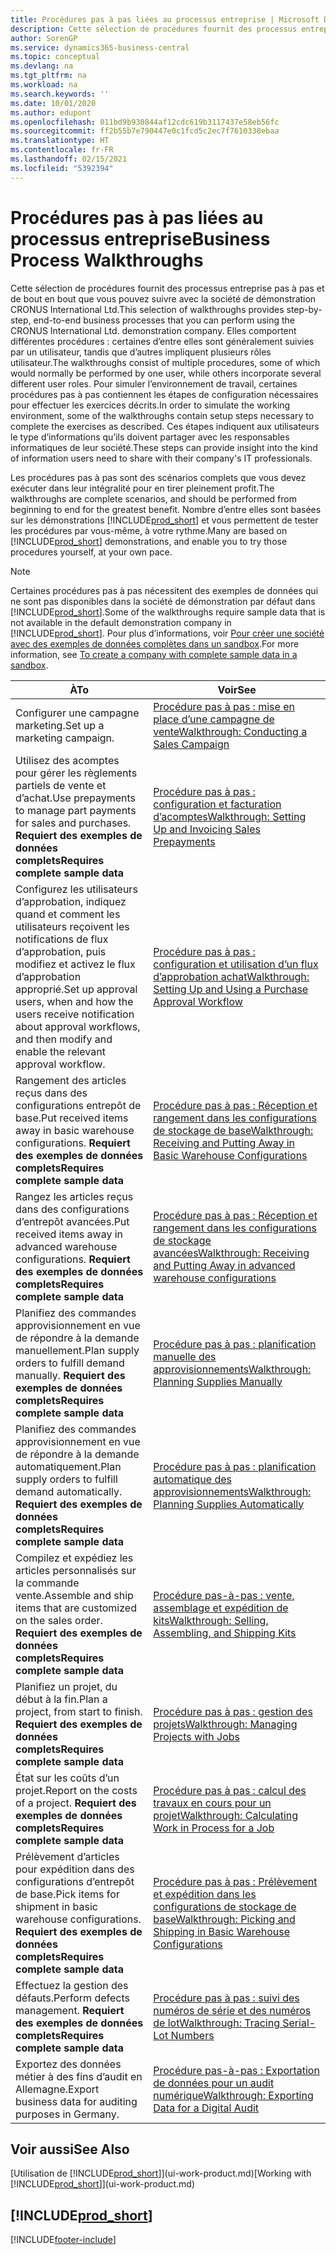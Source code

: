```yaml
---
title: Procédures pas à pas liées au processus entreprise | Microsoft Docs
description: Cette sélection de procédures fournit des processus entreprise pas à pas et de bout en bout que vous pouvez suivre avec la société de démonstration CRONUS International Ltd.
author: SorenGP
ms.service: dynamics365-business-central
ms.topic: conceptual
ms.devlang: na
ms.tgt_pltfrm: na
ms.workload: na
ms.search.keywords: ''
ms.date: 10/01/2020
ms.author: edupont
ms.openlocfilehash: 011bd9b930844af12cdc619b3117437e58eb56fc
ms.sourcegitcommit: ff2b55b7e790447e0c1fcd5c2ec7f7610338ebaa
ms.translationtype: HT
ms.contentlocale: fr-FR
ms.lasthandoff: 02/15/2021
ms.locfileid: "5392394"
---
```

# <a name="business-process-walkthroughs"></a><span data-ttu-id="dd8ba-103">Procédures pas à pas liées au processus entreprise</span><span class="sxs-lookup"><span data-stu-id="dd8ba-103">Business Process Walkthroughs</span></span>

<span data-ttu-id="dd8ba-104">Cette sélection de procédures fournit des processus entreprise pas à pas et de bout en bout que vous pouvez suivre avec la société de démonstration CRONUS International Ltd.</span><span class="sxs-lookup"><span data-stu-id="dd8ba-104">This selection of walkthroughs provides step-by-step, end-to-end business processes that you can perform using the CRONUS International Ltd. demonstration company.</span></span> <span data-ttu-id="dd8ba-105">Elles comportent différentes procédures : certaines d’entre elles sont généralement suivies par un utilisateur, tandis que d’autres impliquent plusieurs rôles utilisateur.</span><span class="sxs-lookup"><span data-stu-id="dd8ba-105">The walkthroughs consist of multiple procedures, some of which would normally be performed by one user, while others incorporate several different user roles.</span></span> <span data-ttu-id="dd8ba-106">Pour simuler l’environnement de travail, certaines procédures pas à pas contiennent les étapes de configuration nécessaires pour effectuer les exercices décrits.</span><span class="sxs-lookup"><span data-stu-id="dd8ba-106">In order to simulate the working environment, some of the walkthroughs contain setup steps necessary to complete the exercises as described.</span></span> <span data-ttu-id="dd8ba-107">Ces étapes indiquent aux utilisateurs le type d’informations qu’ils doivent partager avec les responsables informatiques de leur société.</span><span class="sxs-lookup"><span data-stu-id="dd8ba-107">These steps can provide insight into the kind of information users need to share with their company's IT professionals.</span></span>  

 <span data-ttu-id="dd8ba-108">Les procédures pas à pas sont des scénarios complets que vous devez exécuter dans leur intégralité pour en tirer pleinement profit.</span><span class="sxs-lookup"><span data-stu-id="dd8ba-108">The walkthroughs are complete scenarios, and should be performed from beginning to end for the greatest benefit.</span></span> <span data-ttu-id="dd8ba-109">Nombre d’entre elles sont basées sur les démonstrations [!INCLUDE[prod_short](includes/prod_short.md)] et vous permettent de tester les procédures par vous-même, à votre rythme.</span><span class="sxs-lookup"><span data-stu-id="dd8ba-109">Many are based on [!INCLUDE[prod_short](includes/prod_short.md)] demonstrations, and enable you to try those procedures yourself, at your own pace.</span></span>  

> [!NOTE]
> <span data-ttu-id="dd8ba-110">Certaines procédures pas à pas nécessitent des exemples de données qui ne sont pas disponibles dans la société de démonstration par défaut dans [!INCLUDE[prod_short](includes/prod_short.md)].</span><span class="sxs-lookup"><span data-stu-id="dd8ba-110">Some of the walkthroughs require sample data that is not available in the default demonstration company in [!INCLUDE[prod_short](includes/prod_short.md)].</span></span> <span data-ttu-id="dd8ba-111">Pour plus d’informations, voir [Pour créer une société avec des exemples de données complètes dans un sandbox](across-how-create-sandbox-environment.md#to-create-a-company-with-complete-sample-data-in-a-sandbox).</span><span class="sxs-lookup"><span data-stu-id="dd8ba-111">For more information, see [To create a company with complete sample data in a sandbox](across-how-create-sandbox-environment.md#to-create-a-company-with-complete-sample-data-in-a-sandbox).</span></span>

|<span data-ttu-id="dd8ba-112">À</span><span class="sxs-lookup"><span data-stu-id="dd8ba-112">To</span></span>|<span data-ttu-id="dd8ba-113">Voir</span><span class="sxs-lookup"><span data-stu-id="dd8ba-113">See</span></span>|  
|--------|---------|  
|<span data-ttu-id="dd8ba-114">Configurer une campagne marketing.</span><span class="sxs-lookup"><span data-stu-id="dd8ba-114">Set up a marketing campaign.</span></span>|[<span data-ttu-id="dd8ba-115">Procédure pas à pas : mise en place d’une campagne de vente</span><span class="sxs-lookup"><span data-stu-id="dd8ba-115">Walkthrough: Conducting a Sales Campaign</span></span>](walkthrough-conducting-a-sales-campaign.md)|  
|<span data-ttu-id="dd8ba-116">Utilisez des acomptes pour gérer les règlements partiels de vente et d’achat.</span><span class="sxs-lookup"><span data-stu-id="dd8ba-116">Use prepayments to manage part payments for sales and purchases.</span></span> <span data-ttu-id="dd8ba-117">**Requiert des exemples de données complets**</span><span class="sxs-lookup"><span data-stu-id="dd8ba-117">**Requires complete sample data**</span></span> |[<span data-ttu-id="dd8ba-118">Procédure pas à pas : configuration et facturation d’acomptes</span><span class="sxs-lookup"><span data-stu-id="dd8ba-118">Walkthrough: Setting Up and Invoicing Sales Prepayments</span></span>](walkthrough-setting-up-and-invoicing-sales-prepayments.md)|  
|<span data-ttu-id="dd8ba-119">Configurez les utilisateurs d’approbation, indiquez quand et comment les utilisateurs reçoivent les notifications de flux d’approbation, puis modifiez et activez le flux d’approbation approprié.</span><span class="sxs-lookup"><span data-stu-id="dd8ba-119">Set up approval users, when and how the users receive notification about approval workflows, and then modify and enable the relevant approval workflow.</span></span>|[<span data-ttu-id="dd8ba-120">Procédure pas à pas : configuration et utilisation d’un flux d’approbation achat</span><span class="sxs-lookup"><span data-stu-id="dd8ba-120">Walkthrough: Setting Up and Using a Purchase Approval Workflow</span></span>](walkthrough-setting-up-and-using-a-purchase-approval-workflow.md)|  
|<span data-ttu-id="dd8ba-121">Rangement des articles reçus dans des configurations entrepôt de base.</span><span class="sxs-lookup"><span data-stu-id="dd8ba-121">Put received items away in basic warehouse configurations.</span></span> <span data-ttu-id="dd8ba-122">**Requiert des exemples de données complets**</span><span class="sxs-lookup"><span data-stu-id="dd8ba-122">**Requires complete sample data**</span></span>|[<span data-ttu-id="dd8ba-123">Procédure pas à pas : Réception et rangement dans les configurations de stockage de base</span><span class="sxs-lookup"><span data-stu-id="dd8ba-123">Walkthrough: Receiving and Putting Away in Basic Warehouse Configurations</span></span>](walkthrough-receiving-and-putting-away-in-basic-warehousing.md)|  
|<span data-ttu-id="dd8ba-124">Rangez les articles reçus dans des configurations d’entrepôt avancées.</span><span class="sxs-lookup"><span data-stu-id="dd8ba-124">Put received items away in advanced warehouse configurations.</span></span> <span data-ttu-id="dd8ba-125">**Requiert des exemples de données complets**</span><span class="sxs-lookup"><span data-stu-id="dd8ba-125">**Requires complete sample data**</span></span>|[<span data-ttu-id="dd8ba-126">Procédure pas à pas : Réception et rangement dans les configurations de stockage avancées</span><span class="sxs-lookup"><span data-stu-id="dd8ba-126">Walkthrough: Receiving and Putting Away in advanced warehouse configurations</span></span>](walkthrough-receiving-and-putting-away-in-advanced-warehousing.md)|  
|<span data-ttu-id="dd8ba-127">Planifiez des commandes approvisionnement en vue de répondre à la demande manuellement.</span><span class="sxs-lookup"><span data-stu-id="dd8ba-127">Plan supply orders to fulfill demand manually.</span></span> <span data-ttu-id="dd8ba-128">**Requiert des exemples de données complets**</span><span class="sxs-lookup"><span data-stu-id="dd8ba-128">**Requires complete sample data**</span></span>|[<span data-ttu-id="dd8ba-129">Procédure pas à pas : planification manuelle des approvisionnements</span><span class="sxs-lookup"><span data-stu-id="dd8ba-129">Walkthrough: Planning Supplies Manually</span></span>](walkthrough-planning-supplies-manually.md)|  
|<span data-ttu-id="dd8ba-130">Planifiez des commandes approvisionnement en vue de répondre à la demande automatiquement.</span><span class="sxs-lookup"><span data-stu-id="dd8ba-130">Plan supply orders to fulfill demand automatically.</span></span> <span data-ttu-id="dd8ba-131">**Requiert des exemples de données complets**</span><span class="sxs-lookup"><span data-stu-id="dd8ba-131">**Requires complete sample data**</span></span>|[<span data-ttu-id="dd8ba-132">Procédure pas à pas : planification automatique des approvisionnements</span><span class="sxs-lookup"><span data-stu-id="dd8ba-132">Walkthrough: Planning Supplies Automatically</span></span>](walkthrough-planning-supplies-automatically.md)|  
|<span data-ttu-id="dd8ba-133">Compilez et expédiez les articles personnalisés sur la commande vente.</span><span class="sxs-lookup"><span data-stu-id="dd8ba-133">Assemble and ship items that are customized on the sales order.</span></span> <span data-ttu-id="dd8ba-134">**Requiert des exemples de données complets**</span><span class="sxs-lookup"><span data-stu-id="dd8ba-134">**Requires complete sample data**</span></span>|[<span data-ttu-id="dd8ba-135">Procédure pas-à-pas : vente, assemblage et expédition de kits</span><span class="sxs-lookup"><span data-stu-id="dd8ba-135">Walkthrough: Selling, Assembling, and Shipping Kits</span></span>](walkthrough-selling-assembling-and-shipping-kits.md)|  
|<span data-ttu-id="dd8ba-136">Planifiez un projet, du début à la fin.</span><span class="sxs-lookup"><span data-stu-id="dd8ba-136">Plan a project, from start to finish.</span></span> <span data-ttu-id="dd8ba-137">**Requiert des exemples de données complets**</span><span class="sxs-lookup"><span data-stu-id="dd8ba-137">**Requires complete sample data**</span></span>|[<span data-ttu-id="dd8ba-138">Procédure pas à pas : gestion des projets</span><span class="sxs-lookup"><span data-stu-id="dd8ba-138">Walkthrough: Managing Projects with Jobs</span></span>](walkthrough-managing-projects-with-jobs.md)|  
|<span data-ttu-id="dd8ba-139">État sur les coûts d’un projet.</span><span class="sxs-lookup"><span data-stu-id="dd8ba-139">Report on the costs of a project.</span></span> <span data-ttu-id="dd8ba-140">**Requiert des exemples de données complets**</span><span class="sxs-lookup"><span data-stu-id="dd8ba-140">**Requires complete sample data**</span></span>|[<span data-ttu-id="dd8ba-141">Procédure pas à pas : calcul des travaux en cours pour un projet</span><span class="sxs-lookup"><span data-stu-id="dd8ba-141">Walkthrough: Calculating Work in Process for a Job</span></span>](walkthrough-calculating-work-in-process-for-a-job.md)|  
|<span data-ttu-id="dd8ba-142">Prélèvement d’articles pour expédition dans des configurations d’entrepôt de base.</span><span class="sxs-lookup"><span data-stu-id="dd8ba-142">Pick items for shipment in basic warehouse configurations.</span></span> <span data-ttu-id="dd8ba-143">**Requiert des exemples de données complets**</span><span class="sxs-lookup"><span data-stu-id="dd8ba-143">**Requires complete sample data**</span></span>|[<span data-ttu-id="dd8ba-144">Procédure pas à pas : Prélèvement et expédition dans les configurations de stockage de base</span><span class="sxs-lookup"><span data-stu-id="dd8ba-144">Walkthrough: Picking and Shipping in Basic Warehouse Configurations</span></span>](walkthrough-picking-and-shipping-in-basic-warehousing.md)|  
|<span data-ttu-id="dd8ba-145">Effectuez la gestion des défauts.</span><span class="sxs-lookup"><span data-stu-id="dd8ba-145">Perform defects management.</span></span> <span data-ttu-id="dd8ba-146">**Requiert des exemples de données complets**</span><span class="sxs-lookup"><span data-stu-id="dd8ba-146">**Requires complete sample data**</span></span>|[<span data-ttu-id="dd8ba-147">Procédure pas à pas : suivi des numéros de série et des numéros de lot</span><span class="sxs-lookup"><span data-stu-id="dd8ba-147">Walkthrough: Tracing Serial-Lot Numbers</span></span>](walkthrough-tracing-serial-lot-numbers.md)|
|<span data-ttu-id="dd8ba-148">Exportez des données métier à des fins d’audit en Allemagne.</span><span class="sxs-lookup"><span data-stu-id="dd8ba-148">Export business data for auditing purposes in Germany.</span></span>|[<span data-ttu-id="dd8ba-149">Procédure pas-à-pas : Exportation de données pour un audit numérique</span><span class="sxs-lookup"><span data-stu-id="dd8ba-149">Walkthrough: Exporting Data for a Digital Audit</span></span>](LocalFunctionality/Germany/walkthrough-exporting-data-for-a-digital-audit.md)|

## <a name="see-also"></a><span data-ttu-id="dd8ba-150">Voir aussi</span><span class="sxs-lookup"><span data-stu-id="dd8ba-150">See Also</span></span>

<span data-ttu-id="dd8ba-151">[Utilisation de [!INCLUDE[prod_short](includes/prod_short.md)]](ui-work-product.md)</span><span class="sxs-lookup"><span data-stu-id="dd8ba-151">[Working with [!INCLUDE[prod_short](includes/prod_short.md)]](ui-work-product.md)</span></span>  

## [!INCLUDE[prod_short](includes/free_trial_md.md)]  


[!INCLUDE[footer-include](includes/footer-banner.md)]